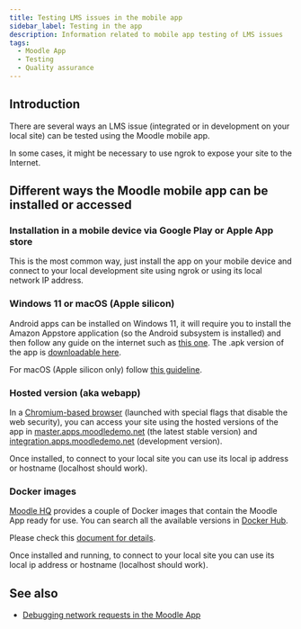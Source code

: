 ```yaml
---
title: Testing LMS issues in the mobile app
sidebar_label: Testing in the app
description: Information related to mobile app testing of LMS issues
tags:
  - Moodle App
  - Testing
  - Quality assurance
---
```


## Introduction

There are several ways an LMS issue (integrated or in development on your local site) can be tested using the Moodle mobile app.

In some cases, it might be necessary to use ngrok to expose your site to the Internet.

## Different ways the Moodle mobile app can be installed or accessed

### Installation in a mobile device via Google Play or Apple App store

This is the most common way, just install the app on your mobile device and connect to your local development site using ngrok or using its local network IP address.

### Windows 11 or macOS (Apple silicon)

Android apps can be installed on Windows 11, it will require you to install the Amazon Appstore application (so the Android subsystem is installed) and then follow any guide on the internet such as [this one](https://www.androidauthority.com/how-to-run-android-apps-on-windows-11-3048569/). The .apk version of the app is [downloadable here](https://download.moodle.org/mobile).

For macOS (Apple silicon only) follow [this guideline](https://www.macrumors.com/how-to/install-any-ios-app-m1-mac/).

### Hosted version (aka webapp)

In a [Chromium-based browser](../../../app/development/setup/app-in-browser.md) (launched with special flags that disable the web security), you can access your site using the hosted versions of the app in [master.apps.moodledemo.net](https://master.apps.moodledemo.net) (the latest stable version) and [integration.apps.moodledemo.net](https://integration.apps.moodledemo.net) (development version).

Once installed, to connect to your local site you can use its local ip address or hostname (localhost should work).

### Docker images

[Moodle HQ](https://moodle.com/) provides a couple of Docker images that contain the Moodle App ready for use. You can search all the available versions in [Docker Hub](https://hub.docker.com/r/moodlehq/moodleapp/tags).

Please check this [document for details](../../../app/development/setup/docker-images.md).

Once installed and running, to connect to your local site you can use its local ip address or hostname (localhost should work).

## See also

- [Debugging network requests in the Moodle App](../../../app/development/network-debug.md)
